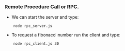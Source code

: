 ### Remote Procedure Call or RPC.

* We can start the server and type:

```
    node rpc_server.js
```

* To request a fibonacci number run the client and type:

```
    node rpc_client.js 30
```
